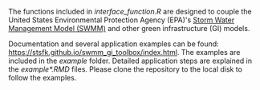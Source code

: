 The functions included in *interface_function.R* are designed to couple the United States Environmental Protection Agency (EPA)'s [Storm Water Management Model (SWMM)](https://www.epa.gov/water-research/storm-water-management-model-swmm) and other green infrastructure (GI) models.

Documentation and several application examples can be found: https://stsfk.github.io/swmm_gi_toolbox/index.html. The examples are included in the *example* folder. Detailed application steps are explained in the *example\*.RMD* files. Please clone the repository to the local disk to follow the examples. 
